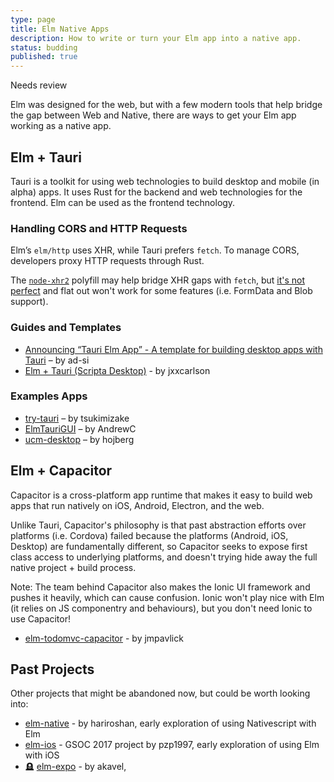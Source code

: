 ```yaml
---
type: page
title: Elm Native Apps
description: How to write or turn your Elm app into a native app.
status: budding
published: true
---
```


<meta>Needs review</meta>

Elm was designed for the web, but with a few modern tools that help bridge the gap between Web and Native, there are ways to get your Elm app working as a native app.


<toc></toc>

## Elm + Tauri

Tauri is a toolkit for using web technologies to build desktop and mobile (in alpha) apps. It uses Rust for the backend and web technologies for the frontend. Elm can be used as the frontend technology.

### Handling CORS and HTTP Requests

Elm’s `elm/http` uses XHR, while Tauri prefers `fetch`. To manage CORS, developers proxy HTTP requests through Rust.

The [`node-xhr2`](https://github.com/lamdera/node-xhr2) polyfill may help bridge XHR gaps with `fetch`, but [it's not perfect](https://github.com/pwnall/node-xhr2/pull/42) and flat out won't work for some features (i.e. FormData and Blob support).

### Guides and Templates

- [Announcing “Tauri Elm App” - A template for building desktop apps with Tauri](https://discourse.elm-lang.org/t/announcing-tauri-elm-app-a-template-for-building-desktop-apps-with-tauri/9460) – by ad-si
- [Elm + Tauri (Scripta Desktop)](https://jxxcarlson.medium.com/elm-tauri-befa59eab403) - by jxxcarlson

### Examples Apps

- [try-tauri](https://github.com/tsukimizake/try-tauri) – by tsukimizake
- [ElmTauriGUI](https://github.com/Andrew-Clow/ElmTauriGUI) – by AndrewC
- [ucm-desktop](https://github.com/unisonweb/ucm-desktop) – by hojberg

## Elm + Capacitor

Capacitor is a cross-platform app runtime that makes it easy to build web apps that run natively on iOS, Android, Electron, and the web.

Unlike Tauri, Capacitor's philosophy is that past abstraction efforts over platforms (i.e. Cordova) failed because the platforms (Android, iOS, Desktop) are fundamentally different, so Capacitor seeks to expose first class access to underlying platforms, and doesn't trying hide away the full native project + build process.

Note: The team behind Capacitor also makes the Ionic UI framework and pushes it heavily, which can cause confusion. Ionic won't play nice with Elm (it relies on JS componentry and behaviours), but you don't need Ionic to use Capacitor!

- [elm-todomvc-capacitor](https://github.com/jmpavlick/elm-todomvc-capacitor) - by jmpavlick


## Past Projects

Other projects that might be abandoned now, but could be worth looking into:

- [elm-native](https://github.com/hariroshan/elm-native) - by hariroshan, early exploration of using Nativescript with Elm
- [elm-ios](https://github.com/pzp1997/elm-ios) - GSOC 2017 project by pzp1997, early exploration of using Elm with iOS
- 🪦 [elm-expo](https://github.com/akavel/elm-expo) - by akavel,


